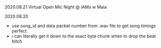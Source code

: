 2020.08.21 Virtual Open Mic Night @ iAMs w Maia

2020.08.20
- use song_id and data packet number from .wav file to get song timings perfect.
- i can literally get it down to the exact byte chunk when to drop the beat bitch
